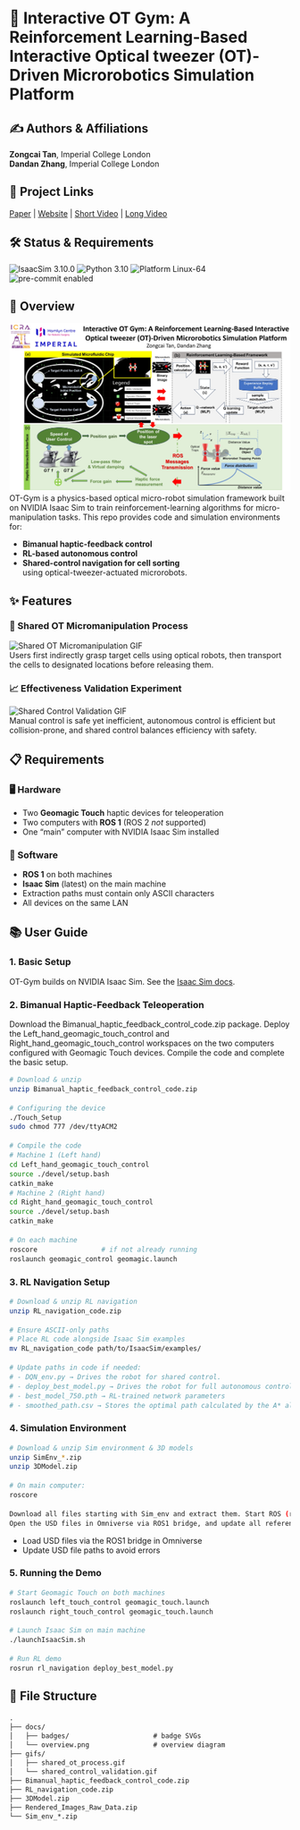 # 📝 Interactive OT Gym: A Reinforcement Learning-Based Interactive Optical tweezer (OT)-Driven Microrobotics Simulation Platform

## ✍️ Authors & Affiliations  
**Zongcai Tan**, Imperial College London  
**Dandan Zhang**, Imperial College London  

## 🔗 Project Links  
[Paper](https://your-paper-link.example.com) | [Website](https://sites.google.com/view/otgym) | [Short Video](https://drive.google.com/file/d/1qvTl7QsJqCCDp0TmPr03gavFDYRkFXab/view?usp=sharing) | [Long Video](https://drive.google.com/file/d/1IxezuWqVQzHAi8P1-euABZsLCVHTun7e/view?usp=sharing)

## 🛠️ Status & Requirements  
![IsaacSim 3.10.0](https://img.shields.io/badge/IsaacSim-4.1.0-lightgrey) ![Python 3.10](https://img.shields.io/badge/Python-3.10-blue) ![Platform Linux-64](https://img.shields.io/badge/Platform-Linux--64-brightgreen) ![pre-commit enabled](https://img.shields.io/badge/pre--commit-enabled-green)


## 📖 Overview  
![Overview Diagram](overview.jpg)  
OT-Gym is a physics-based optical micro-robot simulation framework built on NVIDIA Isaac Sim to train reinforcement-learning algorithms for micro-manipulation tasks. This repo provides code and simulation environments for:  
- **Bimanual haptic-feedback control**  
- **RL-based autonomous control**  
- **Shared-control navigation for cell sorting**  
using optical-tweezer-actuated microrobots.  

## ✨ Features  

### 🤖 Shared OT Micromanipulation Process  
![Shared OT Micromanipulation GIF](shared_ot_process.gif)  
Users first indirectly grasp target cells using optical robots, then transport the cells to designated locations before releasing them.  

### 📈 Effectiveness Validation Experiment  
![Shared Control Validation GIF](shared_control_validation.gif)  
Manual control is safe yet inefficient, autonomous control is efficient but collision-prone, and shared control balances efficiency with safety.  

## 📋 Requirements  

### 🖥️ Hardware  
- Two **Geomagic Touch** haptic devices for teleoperation  
- Two computers with **ROS 1** (ROS 2 _not_ supported)  
- One “main” computer with NVIDIA Isaac Sim installed  

### 💾 Software  
- **ROS 1** on both machines  
- **Isaac Sim** (latest) on the main machine  
- Extraction paths must contain only ASCII characters  
- All devices on the same LAN  

## 📚 User Guide  

### 1. Basic Setup  
OT-Gym builds on NVIDIA Isaac Sim. See the [Isaac Sim docs](https://developer.nvidia.com/isaac/sim). 

### 2. Bimanual Haptic-Feedback Teleoperation 
Download the Bimanual_haptic_feedback_control_code.zip package. Deploy the Left_hand_geomagic_touch_control and Right_hand_geomagic_touch_control workspaces on the two computers configured with Geomagic Touch devices. Compile the code and complete the basic setup.
```bash
# Download & unzip
unzip Bimanual_haptic_feedback_control_code.zip

# Configuring the device
./Touch_Setup
sudo chmod 777 /dev/ttyACM2

# Compile the code
# Machine 1 (Left hand)
cd Left_hand_geomagic_touch_control
source ./devel/setup.bash
catkin_make
# Machine 2 (Right hand)
cd Right_hand_geomagic_touch_control
source ./devel/setup.bash
catkin_make

# On each machine
roscore                # if not already running
roslaunch geomagic_control geomagic.launch
```

### 3. RL Navigation Setup  
```bash
# Download & unzip RL navigation
unzip RL_navigation_code.zip

# Ensure ASCII-only paths
# Place RL code alongside Isaac Sim examples
mv RL_navigation_code path/to/IsaacSim/examples/

# Update paths in code if needed:
# - DQN_env.py → Drives the robot for shared control.
# - deploy_best_model.py → Drives the robot for full autonomous control (RL).
# - best_model_750.pth → RL-trained network parameters
# - smoothed_path.csv → Stores the optimal path calculated by the A* algorithm.
```

### 4. Simulation Environment  
```bash
# Download & unzip Sim environment & 3D models
unzip SimEnv_*.zip
unzip 3DModel.zip

# On main computer:
roscore

Download all files starting with Sim_env and extract them. Start ROS (roscore) on the laptop.
Open the USD files in Omniverse via ROS1 bridge, and update all referenced USD file paths to avoid errors.
```  
- Load USD files via the ROS1 bridge in Omniverse  
- Update USD file paths to avoid errors  

### 5. Running the Demo  
```bash
# Start Geomagic Touch on both machines
roslaunch left_touch_control geomagic_touch.launch
roslaunch right_touch_control geomagic_touch.launch

# Launch Isaac Sim on main machine
./launchIsaacSim.sh

# Run RL demo
rosrun rl_navigation deploy_best_model.py
```

## 📂 File Structure  
```plaintext
.
├── docs/
│   ├── badges/                     # badge SVGs
│   └── overview.png                # overview diagram
├── gifs/
│   ├── shared_ot_process.gif
│   └── shared_control_validation.gif
├── Bimanual_haptic_feedback_control_code.zip
├── RL_navigation_code.zip
├── 3DModel.zip
├── Rendered_Images_Raw_Data.zip
└── Sim_env_*.zip
```
